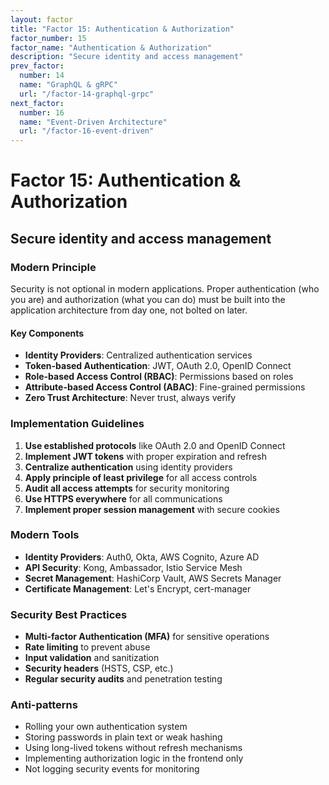 ```yaml
---
layout: factor
title: "Factor 15: Authentication & Authorization"
factor_number: 15
factor_name: "Authentication & Authorization"
description: "Secure identity and access management"
prev_factor:
  number: 14
  name: "GraphQL & gRPC"
  url: "/factor-14-graphql-grpc"
next_factor:
  number: 16
  name: "Event-Driven Architecture"
  url: "/factor-16-event-driven"
---
```


# Factor 15: Authentication & Authorization

## Secure identity and access management

### Modern Principle

Security is not optional in modern applications. Proper authentication (who you are) and authorization (what you can do) must be built into the application architecture from day one, not bolted on later.

#### Key Components

- **Identity Providers**: Centralized authentication services
- **Token-based Authentication**: JWT, OAuth 2.0, OpenID Connect
- **Role-based Access Control (RBAC)**: Permissions based on roles
- **Attribute-based Access Control (ABAC)**: Fine-grained permissions
- **Zero Trust Architecture**: Never trust, always verify

### Implementation Guidelines

1. **Use established protocols** like OAuth 2.0 and OpenID Connect
2. **Implement JWT tokens** with proper expiration and refresh
3. **Centralize authentication** using identity providers
4. **Apply principle of least privilege** for all access controls
5. **Audit all access attempts** for security monitoring
6. **Use HTTPS everywhere** for all communications
7. **Implement proper session management** with secure cookies

### Modern Tools

- **Identity Providers**: Auth0, Okta, AWS Cognito, Azure AD
- **API Security**: Kong, Ambassador, Istio Service Mesh
- **Secret Management**: HashiCorp Vault, AWS Secrets Manager
- **Certificate Management**: Let's Encrypt, cert-manager

### Security Best Practices

- **Multi-factor Authentication (MFA)** for sensitive operations
- **Rate limiting** to prevent abuse
- **Input validation** and sanitization
- **Security headers** (HSTS, CSP, etc.)
- **Regular security audits** and penetration testing

### Anti-patterns

- Rolling your own authentication system
- Storing passwords in plain text or weak hashing
- Using long-lived tokens without refresh mechanisms
- Implementing authorization logic in the frontend only
- Not logging security events for monitoring